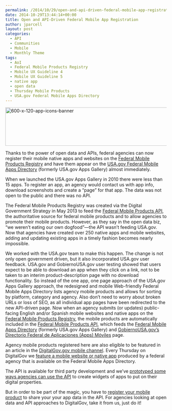 ```yaml
---
permalink: /2014/10/29/open-and-api-driven-federal-mobile-app-registration/
date: 2014-10-29T13:44:14+00:00
title: Open and API-Driven Federal Mobile App Registration
author: jparcell
layout: post
categories:
  - API
  - Communities
  - Mobile
  - Monthly Theme
tags:
  - AoI
  - Federal Mobile Products Registry
  - Mobile UX Guideline 4
  - Mobile UX Guideline 5
  - native app
  - open data
  - Thursday Mobile Products
  - USA.gov Federal Mobile Apps Directory
---
```


<img class="aligncenter size-full wp-image-216542" src="https://s3.amazonaws.com/sitesusa/wp-content/uploads/sites/212/2014/10/600-x-120-app-icons-banner.jpg" alt="600-x-120-app-icons-banner" width="600" height="120" />

Thanks to the power of open data and APIs, federal agencies can now register their mobile native apps and websites on the [Federal Mobile Products Registry](http://apps.usa.gov/register) and have them appear on the [USA.gov Federal Mobile Apps Directory](http://www.usa.gov/mobileapps.shtml) (formerly USA.gov Apps Gallery) almost immediately.

When we launched the USA.gov Apps Gallery in 2010 there were less than 15 apps. To register an app, an agency would contact us with app info, download screenshots and create a &#8220;page&#8221; for that app. The data was not open to the public and there was no API.

The Federal Mobile Products Registry was created via the Digital Government Strategy in May 2013 to feed the [Federal Mobile Products API](http://www.usa.gov/About/developer-resources/mobile-app-gallery/index.shtml), the authoritative source for federal mobile products and to allow agencies to promote their mobile products. However, as they say in the open data biz, &#8220;we weren&#8217;t eating our own dogfood&#8221;—the API wasn&#8217;t feeding USA.gov. Now that agencies have created over 250 native apps and mobile websites, adding and updating existing apps in a timely fashion becomes nearly impossible.

We worked with the USA.gov team to make this happen. The change is not only open government driven, but it also incorporated USA.gov user feedback. USA.gov and GobiernoUSA.gov user testing showed that users expect to be able to download an app when they click on a link, not to be taken to an interim product-description page with no download functionality. So instead of the one app, one page approach of the USA.gov Apps Gallery approach, the redesigned and mobile Web-friendly Federal Mobile Apps Directory lists agency mobile products and allows for sorting by platform, category and agency. Also don’t need to worry about broken URLs or loss of SEO, as all individual app pages have been redirected to the new API-driven page. Now when an agency submits (or updates) public-facing English and/or Spanish mobile websites and native apps on the [Federal Mobile Products Registry](http://apps.usa.gov/register), the mobile products are automatically included in the [Federal Mobile Products API](http://www.usa.gov/About/developer-resources/mobile-app-gallery/index.shtml), which feeds the [Federal Mobile Apps Directory](http://www.usa.gov/mobileapps.shtml) (formerly USA.gov Apps Gallery) and [GobiernoUSA.gov’s Directorio Federal de Aplicaciones (Apps) Móviles](http://www.usa.gov/gobiernousa/conectese-gobierno/apps.moviles.shtml) page.

Agency mobile products registered here are also eligible to be featured in an article in the [DigitalGov.gov mobile channel](https://www.digitalgov.gov/category/mobile/). Every Thursday on DigitalGov we [feature a mobile website or native app](https://www.digitalgov.gov/tag/thursday-mobile-products/) produced by a federal agency that is available on the Federal Mobile Apps Directory.

The API is available for third party development and we&#8217;ve [prototyped some ways agencies can use the API](https://github.com/GSA/federal-apps-gallery-widgets) to create widgets of apps to put on their digital properties.

But in order to be part of the magic, you have to [register your mobile product](http://apps.usa.gov/register) to share your your app data in the API. For agencies looking at open data and API approaches to DigitalGov, take it from us, just do it!